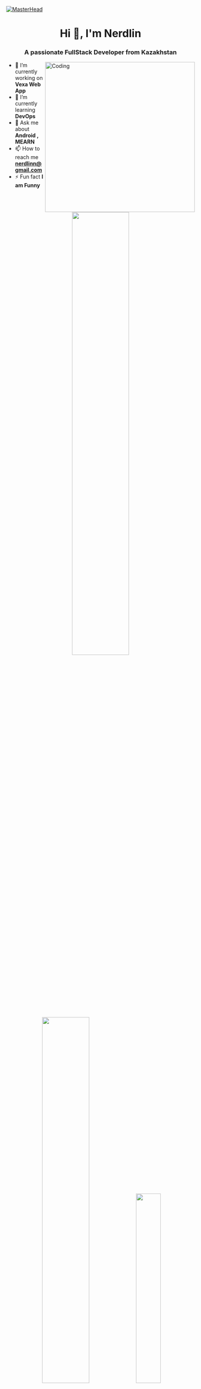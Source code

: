 [![MasterHead](https://firebasestorage.googleapis.com/v0/b/flexi-coding.appspot.com/o/dempgi7-520f8d5f-63d4-4453-8822-dbc149ae27f8.gif?alt=media&token=91c0c7b2-93c3-4029-b011-1a8703c5730d)](https://github.com/Nerdlin)
<h1 align="center">Hi 👋, I'm Nerdlin</h1>
<h3 align="center">A passionate FullStack Developer from Kazakhstan</h3>
<img align="right" alt="Coding" width="400" src="https://cdn.dribbble.com/users/1162077/screenshots/3848914/programmer.gif">

- 🔭 I’m currently working on **Vexa Web App**
- 🌱 I’m currently learning **DevOps**
- 💬 Ask me about **Android , MEARN**
- 📫 How to reach me **nerdlinn@gmail.com**
- ⚡ Fun fact **I am Funny**

<!-- Stats -->
<div align="center">
  <img src="https://github-readme-stats.vercel.app/api?username=nerdlin&theme=aura&hide_border=true&include_all_commits=true&count_private=true" width="55%" /> </br>
  <img src="https://github-readme-streak-stats.herokuapp.com/?user=nerdlin&theme=aura&hide_border=true" width="50%" />
  <img src="https://github-readme-stats.vercel.app/api/top-langs/?username=nerdlin&theme=aura&hide_border=true&include_all_commits=true&count_private=true&layout=compact" width="36%" /> </br>
</div>

<!-- Tech Stack -->
<div align="center">
  
## 💻 Tech Stack ⚡
![C](https://img.shields.io/badge/c-%2300599C.svg?style=for-the-badge&logo=c&logoColor=white) 
![C++](https://img.shields.io/badge/c++-%2300599C.svg?style=for-the-badge&logo=c%2B%2B&logoColor=white) 
![CSS3](https://img.shields.io/badge/css3-%231572B6.svg?style=for-the-badge&logo=css3&logoColor=white) 
![HTML5](https://img.shields.io/badge/html5-%23E34F26.svg?style=for-the-badge&logo=html5&logoColor=white) 
![Java](https://img.shields.io/badge/java-%23ED8B00.svg?style=for-the-badge&logo=openjdk&logoColor=white) 
![JavaScript](https://img.shields.io/badge/javascript-%23323330.svg?style=for-the-badge&logo=javascript&logoColor=%23F7DF1E) 
![Python](https://img.shields.io/badge/python-3670A0?style=for-the-badge&logo=python&logoColor=ffdd54) 
![NodeJS](https://img.shields.io/badge/node.js-6DA55F?style=for-the-badge&logo=node.js&logoColor=white) 
![React](https://img.shields.io/badge/react-%2320232a.svg?style=for-the-badge&logo=react&logoColor=%2361DAFB) 
![MongoDB](https://img.shields.io/badge/MongoDB-%234ea94b.svg?style=for-the-badge&logo=mongodb&logoColor=white) 
![MySQL](https://img.shields.io/badge/mysql-4479A1.svg?style=for-the-badge&logo=mysql&logoColor=white) 
![Docker](https://img.shields.io/badge/docker-%230db7ed.svg?style=for-the-badge&logo=docker&logoColor=white) 
![GitHub](https://img.shields.io/badge/github-%23121011.svg?style=for-the-badge&logo=github&logoColor=white)

</div>

<!-- Social connections -->
<div align="center">

## 🌐 Connect with Me 🍬
[![LinkedIn](https://img.shields.io/badge/LinkedIn-%230077B5.svg?logo=linkedin&logoColor=white)](https://www.linkedin.com/in/illia-kovalenko-a15172368/)

</div>

<!-- Snake Animation -->
<div align="center">

![snake gif](https://raw.githubusercontent.com/Nerdlin/Nerdlin/output/github-contribution-grid-snake-dark.svg#gh-dark-mode-only)
![snake gif](https://raw.githubusercontent.com/Nerdlin/Nerdlin/output/github-contribution-grid-snake.svg#gh-light-mode-only)

</div>

